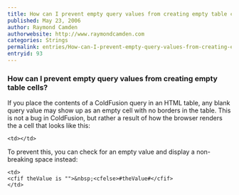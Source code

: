 ```yaml
---
title: How can I prevent empty query values from creating empty table cells?
published: May 23, 2006
author: Raymond Camden
authorwebsite: http://www.raymondcamden.com
categories: Strings
permalink: entries/How-can-I-prevent-empty-query-values-from-creating-empty-table-cells.html
entryid: 93
---
```


<h3>How can I prevent empty query values from creating empty table cells?</h3>

<p>
If you place the contents of a ColdFusion query in an HTML table, any blank query value may show up as an empty cell with no borders in the table. This is not a bug in ColdFusion, but rather a result of how the browser renders the a cell that looks like this:
</p>

<pre><code class="language-markup">&lt;td&gt;&lt;/td&gt;
</code></pre>

<p>
To prevent this, you can check for an empty value and display a non-breaking space instead:
</p>

<pre><code class="language-markup">&lt;td&gt;
&lt;cfif theValue is &quot;&quot;&gt;&amp;nbsp;&lt;cfelse&gt;#theValue#&lt;/cfif&gt;
&lt;/td&gt;
</code></pre>



